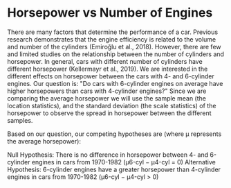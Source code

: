 # Horsepower vs Number of Engines

There are many factors that determine the performance of a car. Previous research demonstrates that the engine efficiency is related to the volume and number of the cylinders (Emiroğlu et al., 2018). However, there are few and limited studies on the relationship between the number of cylinders and horsepower. In general, cars with different number of cylinders have different horsepower (Kellermayr et al., 2019). We are interested in the different effects on horsepower between the cars with 4- and 6-cylinder engines. Our question is: "Do cars with 6-cylinder engines on average have higher horsepowers than cars with 4-cylinder engines?" Since we are comparing the average horsepower we will use the sample mean (the location statistics), and the standard deviation (the scale statistics) of the horsepower to observe the spread in horsepower between the different samples.

Based on our question, our competing hypotheses are (where μ represents the average horsepower):

Null Hypothesis: There is no difference in horsepower between 4- and 6-cylinder engines in cars from 1970-1982 (μ6-cyl − μ4-cyl = 0)
Alternative Hypothesis: 6-cylinder engines have a greater horsepower than 4-cylinder engines in cars from 1970-1982 (μ6-cyl − μ4-cyl > 0)
